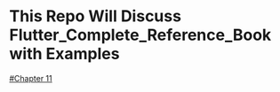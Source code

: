 # This Repo Will Discuss Flutter_Complete_Reference_Book with Examples

<a href="https://github.com/AmrAbdElHamed26/Flutter_Complete_Reference_Book/blob/main/chapter11/README.md" target="_blank"> #Chapter 11 </a>

